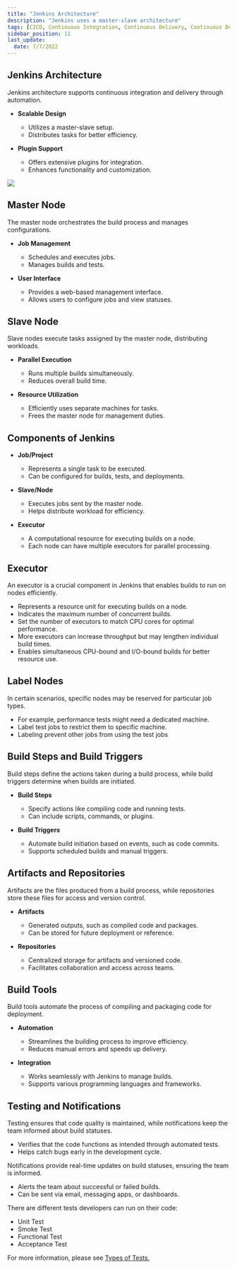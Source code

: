 ```yaml
---
title: "Jenkins Architecture"
description: "Jenkins uses a master-slave architecture"
tags: [CICD, Continuous Integration, Continuous Delivery, Continuous Deployment, Jenkins]
sidebar_position: 11
last_update:
  date: 7/7/2022
---
```



## Jenkins Architecture

Jenkins architecture supports continuous integration and delivery through automation.

- **Scalable Design**  
  - Utilizes a master-slave setup.  
  - Distributes tasks for better efficiency.  

- **Plugin Support**  
  - Offers extensive plugins for integration.  
  - Enhances functionality and customization.  

<div class='img-center'>

![](/img/docs/cicd-jenkins-architecture-1026.png)

</div>


## Master Node

The master node orchestrates the build process and manages configurations.

- **Job Management**  
  - Schedules and executes jobs.  
  - Manages builds and tests.  

- **User Interface**  
  - Provides a web-based management interface.  
  - Allows users to configure jobs and view statuses.  

## Slave Node

Slave nodes execute tasks assigned by the master node, distributing workloads.

- **Parallel Execution**  
  - Runs multiple builds simultaneously.  
  - Reduces overall build time.  

- **Resource Utilization**  
  - Efficiently uses separate machines for tasks.  
  - Frees the master node for management duties.

## Components of Jenkins

- **Job/Project**  
   - Represents a single task to be executed.  
   - Can be configured for builds, tests, and deployments.  

- **Slave/Node**  
   - Executes jobs sent by the master node.  
   - Helps distribute workload for efficiency.  

- **Executor**  
   - A computational resource for executing builds on a node.  
   - Each node can have multiple executors for parallel processing.  



## Executor

An executor is a crucial component in Jenkins that enables builds to run on nodes efficiently.

- Represents a resource unit for executing builds on a node.
- Indicates the maximum number of concurrent builds.
- Set the number of executors to match CPU cores for optimal performance.  
- More executors can increase throughput but may lengthen individual build times.  
- Enables simultaneous CPU-bound and I/O-bound builds for better resource use.

## Label Nodes

In certain scenarios, specific nodes may be reserved for particular job types. 

- For example, performance tests might need a dedicated machine.
- Label test jobs to restrict them to specific machine.
- Labeling prevent other jobs from using the test jobs

## Build Steps and Build Triggers

Build steps define the actions taken during a build process, while build triggers determine when builds are initiated.

- **Build Steps**  
   - Specify actions like compiling code and running tests.  
   - Can include scripts, commands, or plugins.  

- **Build Triggers**  
   - Automate build initiation based on events, such as code commits.  
   - Supports scheduled builds and manual triggers.  

## Artifacts and Repositories

Artifacts are the files produced from a build process, while repositories store these files for access and version control.

- **Artifacts**  
   - Generated outputs, such as compiled code and packages.  
   - Can be stored for future deployment or reference.  

- **Repositories**  
   - Centralized storage for artifacts and versioned code.  
   - Facilitates collaboration and access across teams.  

## Build Tools

Build tools automate the process of compiling and packaging code for deployment.

- **Automation**  
   - Streamlines the building process to improve efficiency.  
   - Reduces manual errors and speeds up delivery.  

- **Integration**  
   - Works seamlessly with Jenkins to manage builds.  
   - Supports various programming languages and frameworks.  

## Testing and Notifications

Testing ensures that code quality is maintained, while notifications keep the team informed about build statuses.

  - Verifies that the code functions as intended through automated tests.  
  - Helps catch bugs early in the development cycle.  

Notifications provide real-time updates on build statuses, ensuring the team is informed.

  - Alerts the team about successful or failed builds.  
  - Can be sent via email, messaging apps, or dashboards.  

There are different tests developers can run on their code:

- Unit Test
- Smoke Test
- Functional Test
- Acceptance Test

For more information, please see [Types of Tests.](/docs/017-Version-Control-and-CICD/002-CICD/CICD-Overview.md#types-of-tests)
